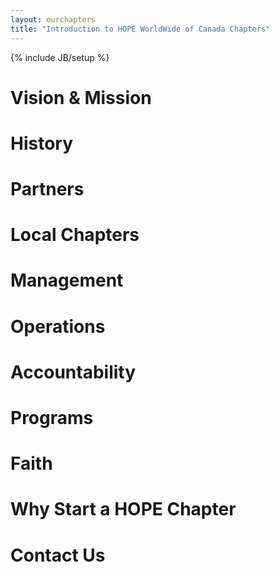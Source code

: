 ```yaml
---
layout: ourchapters
title: "Introduction to HOPE WorldWide of Canada Chapters"
---
```

{% include JB/setup %}

<h1><a name="vision">Vision & Mission</a></h1>
<h1><a name="history">History</a></h1>
<h1><a name="partners">Partners</a></h1>
<h1><a name="local">Local Chapters</a></h1>
<h1><a name="mgmt">Management</a></h1>
<h1><a name="op">Operations</a></h1>
<h1><a name="acc">Accountability</a></h1>
<h1><a name="prog">Programs</a></h1>
<h1><a name="faith">Faith</a></h1>
<h1><a name="why">Why Start a HOPE Chapter</a></h1>
<h1><a name="contact">Contact Us</a></h1>